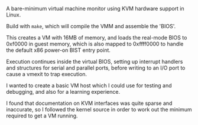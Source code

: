 A bare-minimum virtual machine monitor using KVM hardware support in Linux.

Build with `make`, which will compile the VMM and assemble the 'BIOS'.

This creates a VM with 16MB of memory, and loads the real-mode BIOS to
0xf0000 in guest memory, which is also mapped to 0xffff0000 to handle the
default x86 power-on BIST entry point.

Execution continues inside the virtual BIOS, setting up interrupt handlers
and structures for serial and parallel ports, before writing to an I/O port
to cause a vmexit to trap execution.

I wanted to create a basic VM host which I could use for testing and debugging,
and also for a learning experience.

I found that documentation on KVM interfaces was quite sparse and inaccurate,
so I followed the kernel source in order to work out the minimum required to
get a VM running.
